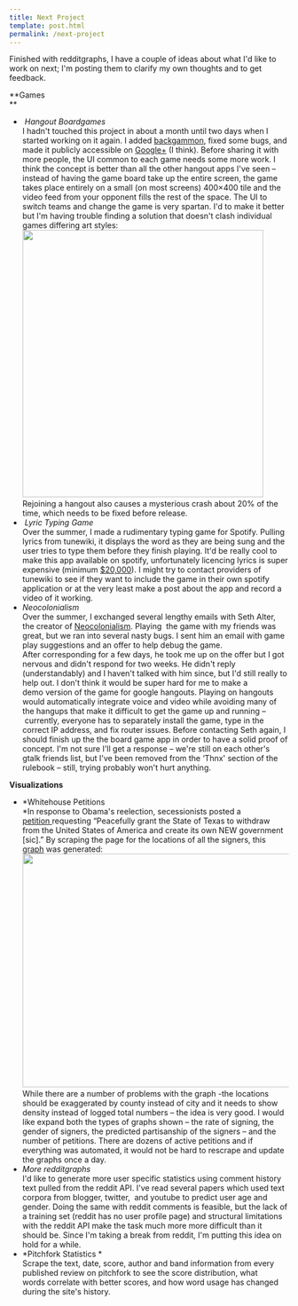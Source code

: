 ```yaml
---
title: Next Project
template: post.html
permalink: /next-project
---
```

Finished with redditgraphs, I have a couple of ideas about what I'd like to work on next; I'm posting them to clarify my own thoughts and to get feedback.

**Games  
**

*    *Hangout Boardgames*  
    I hadn't touched this project in about a month until two days when I started working on it again. I added [backgammon][1], fixed some bugs, and made it publicly accessible on [Google+][2] (I think). Before sharing it with more people, the UI common to each game needs some more work. I think the concept is better than all the other hangout apps I've seen &#8211; instead of having the game board take up the entire screen, the game takes place entirely on a small (on most screens) 400&#215;400 tile and the video feed from your opponent fills the rest of the space. The UI to switch teams and change the game is very spartan. I'd to make it better but I'm having trouble finding a solution that doesn't clash individual games differing art styles:  
    [<img class="aligncenter size-full wp-image-140" title="Board Game UI" src="http://www.roadtolarissa.com/wp-content/uploads/2012/11/Board-Game-UI.png" alt="" width="434" height="482" />  
    ][3]Rejoining a hangout also causes a mysterious crash about 20% of the time, which needs to be fixed before release.
*    *Lyric Typing Game*  
    Over the summer, I made a rudimentary typing game for Spotify. Pulling lyrics from tunewiki, it displays the word as they are being sung and the user tries to type them before they finish playing. It'd be really cool to make this app available on spotify, unfortunately licencing lyrics is super expensive (minimum [$20,000][4]). I might try to contact providers of tunewiki to see if they want to include the game in their own spotify application or at the very least make a post about the app and record a video of it working.
*   *Neocolonialism*  
    Over the summer, I exchanged several lengthy emails with Seth Alter, the creator of [Neocolonialism][5]. Playing  the game with my friends was great, but we ran into several nasty bugs. I sent him an email with game play suggestions and an offer to help debug the game. After corresponding for a few days, he took me up on the offer but I got nervous and didn't respond for two weeks. He didn't reply (understandably) and I haven't talked with him since, but I'd still really to help out. I don't think it would be super hard for me to make a demo version of the game for google hangouts. Playing on hangouts would automatically integrate voice and video while avoiding many of the hangups that make it difficult to get the game up and running &#8211;  currently, everyone has to separately install the game, type in the correct IP address, and fix router issues. Before contacting Seth again, I should finish up the the board game app in order to have a solid proof of concept. I'm not sure I'll get a response &#8211; we're still on each other's gtalk friends list, but I've been removed from the &#8216;Thnx' section of the rulebook &#8211; still, trying probably won't hurt anything.

**Visualizations**

*   *Whitehouse Petitions  
    *In response to Obama's reelection, secessionists posted a [petition ][6]requesting &#8220;Peacefully grant the State of Texas to withdraw from the United States of America and create its own NEW government \[sic\].&#8221; By scraping the page for the locations of all the signers, this [graph][7] was generated: [<img class="aligncenter size-large wp-image-151" title="T1NYT" src="http://www.roadtolarissa.com/wp-content/uploads/2012/11/T1NYT1-1024x675.png" alt="" width="640" height="421" />][8]While there are a number of problems with the graph -the locations should be exaggerated by county instead of city and it needs to show density instead of logged total numbers &#8211; the idea is very good. I would like expand both the types of graphs shown &#8211; the rate of signing, the gender of signers, the predicted partisanship of the signers &#8211; and the number of petitions. There are dozens of active petitions and if everything was automated, it would not be hard to rescrape and update the graphs once a day.
*   *More redditgraphs*  
    I'd like to generate more user specific statistics using comment history text pulled from the reddit API. I've read several papers which used text corpora from blogger, twitter,  and youtube to predict user age and gender. Doing the same with reddit comments is feasible, but the lack of a training set (reddit has no user profile page) and structural limitations with the reddit API make the task much more more difficult than it should be. Since I'm taking a break from reddit, I'm putting this idea on hold for a while.
*   *Pitchfork Statistics *  
    Scrape the text, date, score, author and band information from every published review on pitchfork to see the score distribution, what words correlate with better scores, and how word usage has changed during the site's history.

 [1]: http://www.roadtolarissa.com/javascript/hangout-boardgames/
 [2]: https://plus.google.com/hangouts/_?gid=687984412875
 [3]: http://www.roadtolarissa.com/wp-content/uploads/2012/11/Board-Game-UI.png
 [4]: https://developer.musixmatch.com/
 [5]: http://subalterngames.com/
 [6]: https://petitions.whitehouse.gov/petition/peacefully-grant-state-texas-withdraw-united-states-america-and-create-its-own-new-government/BmdWCP8B
 [7]: http://www.reddit.com/r/dataisbeautiful/comments/13853n/texas_secession_petition/
 [8]: http://www.roadtolarissa.com/wp-content/uploads/2012/11/T1NYT1.png
